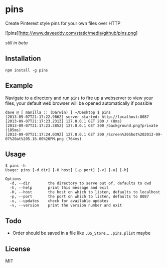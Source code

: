 pins
====

Create Pinterest style pins for your own files over HTTP

![pins][http://www.daveeddy.com/static/media/github/pins.png]

*still in beta*

Installation
------------

    npm install -g pins

Example
-------

Navigate to a directory and run `pins` to fire up a webserver to view your files,
your default web browser will be opened automatically if possible

    dave @ [ manilla :: (Darwin) ] ~/Desktop $ pins
    [2013-09-07T21:17:22.986Z] server started: http://localhost:8087
    [2013-09-07T21:17:23.231Z] 127.0.0.1 GET 200 / (8ms)
    [2013-09-07T21:17:23.385Z] 127.0.0.1 GET 200 /background.png?private (105ms)
    [2013-09-07T21:17:24.039Z] 127.0.0.1 GET 200 /Screen%20Shot%202013-09-07%20at%205.16.00%20PM.png (764ms)

Usage
-----

    $ pins -h
    Usage: pins [-d dir] [-H host] [-p port] [-v] [-u] [-h]

    Options
      -d, --dir        the directory to serve out of, defaults to cwd
      -h, --help       print this message and exit
      -H, --host       the host on which to listen, defaults to localhost
      -p, --port       the port on which to listen, defaults to 8087
      -u, --updates    check for available updates
      -v, --version    print the version number and exit

Todo
----

- Order should be saved in a file like `.DS_Store`... `.pins.plist` maybe

License
-------

MIT
